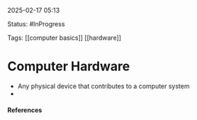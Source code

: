 
2025-02-17 05:13

Status: #InProgress 

Tags: [[computer basics]] [[hardware]] 

# Computer Hardware

- Any physical device that contributes to a computer system
- 



#### References
